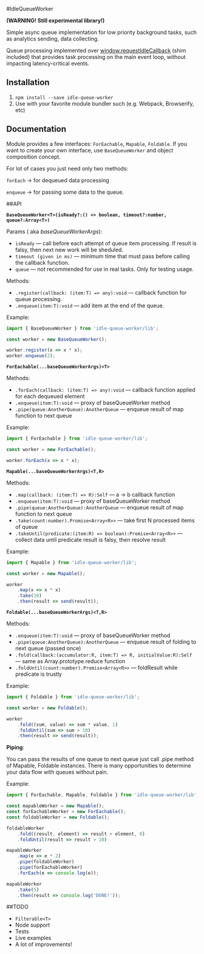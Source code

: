 #IdleQueueWorker

**(WARNING! Still experimental library!)**

Simple async queue implementation for low priority background tasks, such as analytics sending, data collecting.

Queue processing implemented over [window.requestIdleCallback](https://developer.mozilla.org/en-US/docs/Web/API/Window/requestIdleCallback) (shim included) that provides task processing on the main event loop, without impacting latency-critical events.



## Installation

 1. ```npm install --save idle-queue-worker```
 2. Use with your favorite module bundler such (e.g. Webpack, Browserify, etc)



## Documentation
Module provides a few interfaces: ```ForEachable```, ```Mapable```, ```Foldable```.
If you want to create your own interface, use ```BaseQueueWorker``` and object composition concept.

For lot of cases you just need only two methods:


`forEach` → for  dequeued data processing

`enqueue` → for passing some data to the queue.



##API

**`BaseQueueWorker<T>(isReady?:() => boolean, timeout?:number, queue?:Array<T>)`**

Params ( aka *baseQueueWorkerArgs*):

 - `isReady` — call before each attempt of queue item processing. If result is falsy, then next new work will be sheduled.
 -  `timeout (given in ms)` — minimum time that must pass before calling the callback function.
 - ```queue``` — not recommended for use in real tasks. Only for testing usage.

Methods:
 
- ```.register(callback: (item:T) => any):void``` — callback function for queue processing.
- ```.enqueue(item:T):void``` — add item at the end of the queue.

Example:
```javascript
import { BaseQueueWorker } from 'idle-queue-worker/lib';

const worker = new BaseQueueWorker();

worker.register(x => x * x);
worker.enqueue(2);
```



**`ForEachable(...baseQueueWorkerArgs)<T>`**

Methods:

 - ```.forEach(callback: (item:T) => any):void``` — callback function applied for each dequeued element
 - ```.enqueue(item:T):void``` — proxy of baseQueueWorker method
 - ```.pipe(queue:AnotherQueue):AnotherQueue``` — enqueue result of map
   function to next queue

Example:
```javascript
import { ForEachable } from 'idle-queue-worker/lib';

const worker = new ForEachable();

worker.forEach(x => x * x);
```



**`Mapable(...baseQueueWorkerArgs)<T,R>`**

Methods:

- ```.map(callback: (item:T) => R):Self``` — a → b callback function
- ```.enqueue(item:T):void``` — proxy of baseQueueWorker method
- ```.pipe(queue:AnotherQueue):AnotherQueue``` — enqueue result of map function to next queue
- ```.take(count:number).Promise<Array<R>>``` — take first N processed items of queue
- ```.takeUntil(predicate:(item:R) => boolean):Promise<Array<R>>``` — collect data until predicate result is falsy, then resolve result

Example:
```javascript
import { Mapable } from 'idle-queue-worker/lib';

const worker = new Mapable();

worker
	.map(x => x * x)
	.take(10)
	.then(result => send(result));
```



**`Foldable(...baseQueueWorkerArgs)<T,R>`**

Methods:

- ```.enqueue(item:T):void``` — proxy of baseQueueWorker method
- ```.pipe(queue:AnotherQueue):AnotherQueue``` — enqueue result of folding to next queue (passed once)
- ```.fold(callback:(accumulator:R, item:T) => R, initialValue:R):Self``` — same as Array.prototype.reduce function
- ```.foldUntil(count:number).Promise<Array<R>>``` — foldResult while predicate is trustly

Example:

```javascript
import { Foldable } from 'idle-queue-worker/lib';

const worker = new Foldable();

worker
	.fold((sum, value) => sum * value, 1)
	.foldUntil(sum => sum > 10)
	.then(result => send(result));
```

**Piping**:

You can pass the results of one queue to next queue just call .pipe method of Mapable, Foldable instances. There is many  opportunities to determine your data flow with queues without pain.

Example:

```javascript
import { ForEachable, Mapable, Foldable } from 'idle-queue-worker/lib';

const mapableWorker = new Mapable();
const forEachableWorker = new ForEachable();
const foldableWorker = new Foldable();

foldableWorker
    .fold((result, element) => result + element, 0)
    .foldUntil(result => result > 10)

mapableWorker
    .map(e => e * 2)
    .pipe(foldableWorker)
    .pipe(forEachableWorker)
    .forEach(e => console.log(e));

mapableWorker
    .take(5)
    .then(result => console.log('DONE!'));
```



##TODO
 - `Filterable<T>`
 - Node  support
 - Tests
 - Live examples
 - A lot of improvements!
